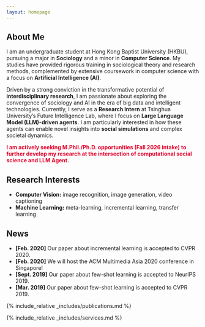 ```yaml
---
layout: homepage
---
```


## About Me

I am an undergraduate student at Hong Kong Baptist University (HKBU), pursuing a major in **Sociology** and a minor in **Computer Science**. My studies have provided rigorous training in sociological theory and research methods, complemented by extensive coursework in computer science with a focus on **Artificial Intelligence (AI)**.

Driven by a strong conviction in the transformative potential of **interdisciplinary research**, I am passionate about exploring the convergence of sociology and AI in the era of big data and intelligent technologies. Currently, I serve as a **Research Intern** at Tsinghua University’s Future Intelligence Lab, where I focus on **Large Language Model (LLM)-driven agents**. I am particularly interested in how these agents can enable novel insights into **social simulations** and complex societal dynamics.

<span style="color:#E4002B; font-weight: bold;;">I am actively seeking M.Phil./Ph.D. opportunities (Fall 2026 intake) to further develop my research at the intersection of computational social science and LLM Agent.</span>

## Research Interests

- **Computer Vision:** image recognition, image generation, video captioning
- **Machine Learning:** meta-learning, incremental learning, transfer learning

## News

- **[Feb. 2020]** Our paper about incremental learning is accepted to CVPR 2020.
- **[Feb. 2020]** We will host the ACM Multimedia Asia 2020 conference in Singapore!
- **[Sept. 2019]** Our paper about few-shot learning is accepted to NeurIPS 2019.
- **[Mar. 2019]** Our paper about few-shot learning is accepted to CVPR 2019.

{% include_relative _includes/publications.md %}

{% include_relative _includes/services.md %}
